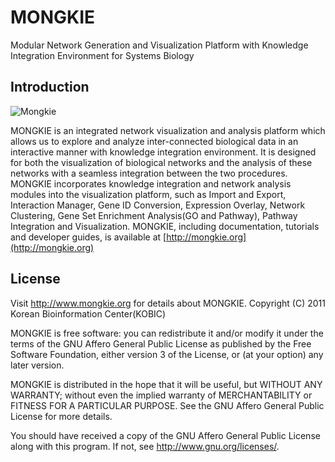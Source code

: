 MONGKIE
=======

Modular Network Generation and Visualization Platform with Knowledge Integration Environment for Systems Biology

Introduction
------------

![Mongkie](http://mongkie.org/images/ismb2012-sig-abstract.png)

MONGKIE is an integrated network visualization and analysis platform which allows us to explore and analyze inter-connected biological data in an interactive manner with knowledge integration environment. It is designed for both the visualization of biological networks and the analysis of these networks with a seamless integration between the two procedures. MONGKIE incorporates knowledge integration and network analysis modules into the visualization platform, such as Import and Export, Interaction Manager, Gene ID Conversion, Expression Overlay, Network Clustering, Gene Set Enrichment Analysis(GO and Pathway), Pathway Integration and Visualization.
MONGKIE, including documentation, tutorials and developer guides, is available at [http://mongkie.org](http://mongkie.org)


License
-------

 Visit <http://www.mongkie.org> for details about MONGKIE.
 Copyright (C) 2011 Korean Bioinformation Center(KOBIC)
 
 MONGKIE is free software: you can redistribute it and/or modify
 it under the terms of the GNU Affero General Public License as published by
 the Free Software Foundation, either version 3 of the License, or
 (at your option) any later version.
 
 MONGKIE is distributed in the hope that it will be useful,
 but WITHOUT ANY WARRANTY; without even the implied warranty of
 MERCHANTABILITY or FITNESS FOR A PARTICULAR PURPOSE.  See the
 GNU Affero General Public License for more details.
 
 You should have received a copy of the GNU Affero General Public License
 along with this program.  If not, see <http://www.gnu.org/licenses/>.
